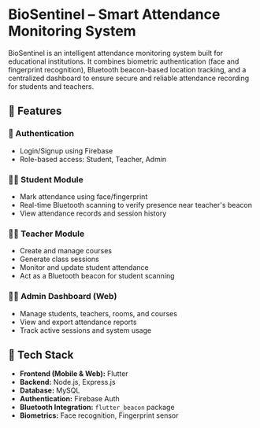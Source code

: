 # BioSentinel – Smart Attendance Monitoring System

BioSentinel is an intelligent attendance monitoring system built for educational institutions. It combines biometric authentication (face and fingerprint recognition), Bluetooth beacon-based location tracking, and a centralized dashboard to ensure secure and reliable attendance recording for students and teachers.

## 🚀 Features

### 🔐 Authentication
- Login/Signup using Firebase
- Role-based access: Student, Teacher, Admin

### 👨‍🎓 Student Module
- Mark attendance using face/fingerprint
- Real-time Bluetooth scanning to verify presence near teacher's beacon
- View attendance records and session history

### 👩‍🏫 Teacher Module
- Create and manage courses
- Generate class sessions
- Monitor and update student attendance
- Act as a Bluetooth beacon for student scanning

### 🧑‍💼 Admin Dashboard (Web)
- Manage students, teachers, rooms, and courses
- View and export attendance reports
- Track active sessions and system usage

## 🧠 Tech Stack

- **Frontend (Mobile & Web):** Flutter
- **Backend:** Node.js, Express.js
- **Database:** MySQL
- **Authentication:** Firebase Auth
- **Bluetooth Integration:** `flutter_beacon` package
- **Biometrics:** Face recognition, Fingerprint sensor

